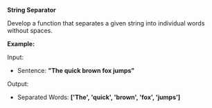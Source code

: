 **String Separator**

Develop a function that separates a given string into individual words without spaces.

**Example:**

Input:
- Sentence: **"The quick brown fox jumps"**

Output:
- Separated Words: **['The', 'quick', 'brown', 'fox', 'jumps']**
